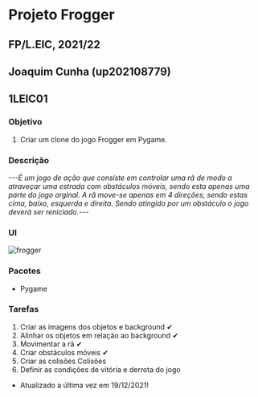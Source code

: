 # Projeto Frogger
## FP/L.EIC, 2021/22
## Joaquim Cunha (up202108779)
## 1LEIC01

### Objetivo

1. Criar um clone do jogo Frogger em Pygame. 

### Descrição

*---É um jogo de ação que consiste em controlar uma rã de modo a atraveçar uma estrada com obstáculos móveis, sendo esta apenas uma parte do jogo orginal.
A rã move-se apenas em 4 direções, sendo estas cima, baixo, esquerda e direita. Sendo atingido por um obstáculo o jogo deverá ser reniciado.---*

### UI

![frogger](https://user-images.githubusercontent.com/93878859/146566973-18215079-6925-4de6-b33b-7ece028d57af.png)

### Pacotes

- Pygame

### Tarefas

1. Criar as imagens dos objetos e background ✔
2. Alinhar os objetos em relação ao background ✔
3. Movimentar a rã ✔
4. Criar obstáculos móveis ✔
5. Criar as colisões Colisões
6. Definir as condições de vitória e derrota do jogo

- Atualizado a última vez em 19/12/2021!
